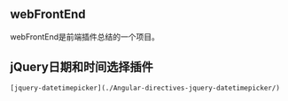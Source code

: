 ## webFrontEnd
webFrontEnd是前端插件总结的一个项目。

## jQuery日期和时间选择插件

	[jquery-datetimepicker](./Angular-directives-jquery-datetimepicker/)

